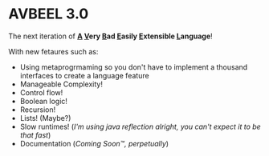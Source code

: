 # AVBEEL 3.0

The next iteration of **<ins>A</ins> <ins>V</ins>ery <ins>B</ins>ad <ins>E</ins>asily <ins>E</ins>xtensible <ins>L</ins>anguage**!

With new fetaures such as:
- Using metaprogrmaming so you don't have to implement a thousand interfaces to create a language feature
- Manageable Complexity!
- Control flow!
- Boolean logic!
- Recursion!
- Lists! (Maybe?)
- Slow runtimes! (*I'm using java reflection alright, you can't expect it to be that fast*)
- Documentation (*Coming Soon™, perpetually*)
